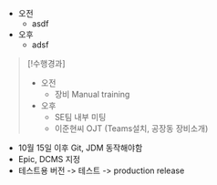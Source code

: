 - 오전
	- asdf
- 오후
	- adsf

>[!수행경과]
>- 오전
>	- 장비 Manual training
>- 오후
>	- SE팀 내부 미팅
>	- 이준현씨 OJT (Teams설치, 공장동 장비소개)

- 10월 15일 이후 Git, JDM 동작해야함
- Epic, DCMS 지정
- 테스트용 버전 -> 테스트 -> production release

